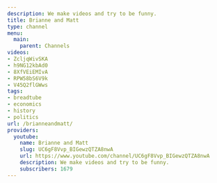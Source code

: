 ```yaml
---
description: We make videos and try to be funny.
title: Brianne and Matt
type: channel
menu:
  main:
    parent: Channels
videos:
- ZcljqWivSKA
- h9NG12kbAd0
- 8XfVEiEMIvA
- RPW58bS6V9k
- V45Q2flGWws
tags:
- breadtube
- economics
- history
- politics
url: /brianneandmatt/
providers:
  youtube:
    name: Brianne and Matt
    slug: UC6gF8Vvp_BIGewzQTZA8nwA
    url: https://www.youtube.com/channel/UC6gF8Vvp_BIGewzQTZA8nwA
    description: We make videos and try to be funny.
    subscribers: 1679
---
```

